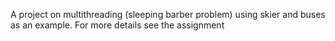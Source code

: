 A project on multithreading (sleeping barber problem) using skier and buses as an example. For more details see the assignment
